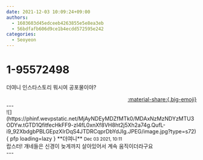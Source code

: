 ```yaml
---
date: 2021-12-03 10:09:24+09:00
authors:
  - 1603603d45edceeb4263855e5e8ea3eb
  - 56bdfafb606d9ce1b4ecdd572595e242
categories:
  - Seoyeon
---
```


# 1-95572498

<div class="post-container" markdown="1">
<div class="content-container md-sidebar__scrollwrap" markdown="1">

더여니 인스타스토리 뭐시여 공포물이야?

</div>
</div>

<div style="text-align: right;" markdown="1">
<a href="https://weverse.io/fromis9/fanpost/1-95572498" style="text-align: right;">:material-share:{.big-emoji}</a>
</div>
---

<div class="comments-container md-sidebar__scrollwrap" markdown="1">
<div class="comment" markdown="1">
<div class='id-container' markdown="1">
![](https://phinf.wevpstatic.net/MjAyNDEyMDZfMTk0/MDAxNzMzNDYzMTU3ODYw.tGTD1QfitfecHkFF9-zI4fL0xnXf8VH8ht2j5Xh2a74g.QufL-i9_92XbdgbPBLGEpzXIrDqS4JTDRCqprDbYdJIg.JPEG/image.jpg?type=s72){ pfp loading=lazy }
**<span class="artist">더여니</span>** <small>Dec 03 2021, 10:11</small><br>
</div>
<div class='comment-body' markdown="1">
랍스터! 걔네들은 신경이 늦게까지 살아있어서 계속 움직이더라구요
</div>
</div>
</div>
---
